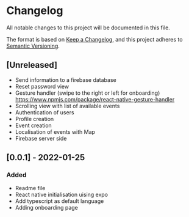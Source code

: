# Changelog

All notable changes to this project will be documented in this file.

The format is based on [Keep a Changelog](https://keepachangelog.com/en/1.0.0/),
and this project adheres to [Semantic Versioning](https://semver.org/spec/v2.0.0.html).

## [Unreleased]

- Send information to a firebase database
- Reset password view
- Gesture handler (swipe to the right or left for onboarding) https://www.npmjs.com/package/react-native-gesture-handler
- Scrolling view with list of available events
- Authentication of users
- Profile creation
- Event creation
- Localisation of events with Map
- Firebase server side

## [0.0.1] - 2022-01-25

### Added

- Readme file
- React native initialisation uising expo
- Add typescript as default language
- Adding onboarding page